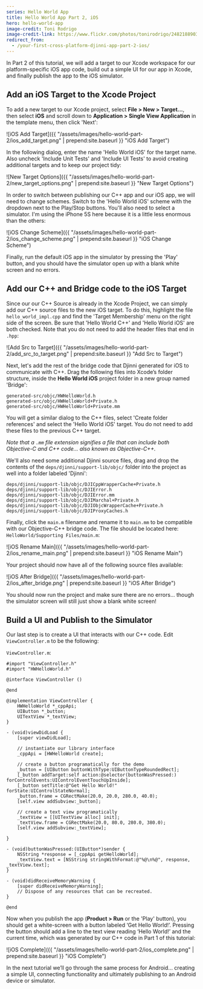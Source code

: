 ```yaml
---
series: Hello World App
title: Hello World App Part 2, iOS
hero: hello-world-app
image-credit: Toni Rodrigo
image-credit-link: https://www.flickr.com/photos/tonirodrigo/2482188903/
redirect_from:
  - /your-first-cross-platform-djinni-app-part-2-ios/
---
```


In Part 2 of this tutorial, we will add a target to our Xcode workspace for our platform-specific iOS app code, build out a simple UI for our app in Xcode, and finally publish the app to the iOS simulator.

## Add an iOS Target to the Xcode Project

To add a new target to our Xcode project, select **File > New > Target...**, then select **iOS** and scroll down to **Application > Single View Application** in the template menu, then click 'Next':

![iOS Add Target]({{ "/assets/images/hello-world-part-2/ios_add_target.png" | prepend:site.baseurl }} "iOS Add Target")

In the following dialog, enter the name 'Hello World iOS' for the target name. Also uncheck 'Include Unit Tests' and 'Include UI Tests' to avoid creating additional targets and to keep our project tidy:

![New Target Options]({{ "/assets/images/hello-world-part-2/new_target_options.png" | prepend:site.baseurl }} "New Target Options")

In order to switch between publishing our C++ app and our iOS app, we will need to change schemes. Switch to the 'Hello World iOS' scheme with the dropdown next to the Play/Stop buttons. You'll also need to select a simulator. I'm using the iPhone 5S here because it is a little less enormous than the others:

![iOS Change Scheme]({{ "/assets/images/hello-world-part-2/ios_change_scheme.png" | prepend:site.baseurl }} "iOS Change Scheme")

Finally, run the default iOS app in the simulator by pressing the 'Play' button, and you should have the simulator open up with a blank white screen and no errors.

## Add our C++ and Bridge code to the iOS Target

Since our our C++ Source is already in the Xcode Project, we can simply add our C++ source files to the new iOS target. To do this, highlight the file `hello_world_impl.cpp` and find the 'Target Membership' menu on the right side of the screen. Be sure that 'Hello World C++' and 'Hello World iOS' are both checked. Note that you do not need to add the header files that end in `.hpp`:

![Add Src to Target]({{ "/assets/images/hello-world-part-2/add_src_to_target.png" | prepend:site.baseurl }} "Add Src to Target")

Next, let's add the rest of the bridge code that Djinni generated for iOS to communicate with C++. Drag the following files into Xcode’s folder structure, inside the **Hello World iOS** project folder in a new group named 'Bridge':

```
generated-src/objc/HWHelloWorld.h
generated-src/objc/HWHelloWorld+Private.h
generated-src/objc/HWHelloWorld+Private.mm
```

You will get a similar dialog to the C++ files, select 'Create folder references' and select the 'Hello World iOS' target. You do not need to add these files to the previous C++ target.

*Note that a `.mm` file extension signifies a file that can include both Objective-C and C++ code... also known as Objective-C++.*

We'll also need some additional Djinni source files, drag and drop the contents of the `deps/djinni/support-lib/objc/` folder into the project as well into a folder labeled 'Djinni':

```
deps/djinni/support-lib/objc/DJICppWrapperCache+Private.h
deps/djinni/support-lib/objc/DJIError.h
deps/djinni/support-lib/objc/DJIError.mm
deps/djinni/support-lib/objc/DJIMarchal+Private.h
deps/djinni/support-lib/objc/DJIObjcWrapperCache+Private.h
deps/djinni/support-lib/objc/DJIProxyCaches.h
```

Finally, click the `main.m` filename and rename it to `main.mm` to be compatible with our Objective-C++ bridge code. The file should be located here: `HelloWorld/Supporting Files/main.m`:

![iOS Rename Main]({{ "/assets/images/hello-world-part-2/ios_rename_main.png" | prepend:site.baseurl }} "iOS Rename Main")

Your project should now have all of the following source files available:

![iOS After Bridge]({{ "/assets/images/hello-world-part-2/ios_after_bridge.png" | prepend:site.baseurl }} "iOS After Bridge")

You should now run the project and make sure there are no errors... though the simulator screen will still just show a blank white screen!

## Build a UI and Publish to the Simulator

Our last step is to create a UI that interacts with our C++ code. Edit `ViewController.m` to be the following:

`ViewController.m`:

```obj-c
#import "ViewController.h"
#import "HWHelloWorld.h"
 
@interface ViewController ()
 
@end
 
@implementation ViewController {
    HWHelloWorld *_cppApi;
    UIButton *_button;
    UITextView *_textView;
}
 
- (void)viewDidLoad {
    [super viewDidLoad];
     
    // instantiate our library interface
    _cppApi = [HWHelloWorld create];
     
    // create a button programatically for the demo
    _button = [UIButton buttonWithType:UIButtonTypeRoundedRect];
    [_button addTarget:self action:@selector(buttonWasPressed:) forControlEvents:UIControlEventTouchUpInside];
    [_button setTitle:@"Get Hello World!" forState:UIControlStateNormal];
    _button.frame = CGRectMake(20.0, 20.0, 280.0, 40.0);
    [self.view addSubview:_button];
     
    // create a text view programatically
    _textView = [[UITextView alloc] init];
    _textView.frame = CGRectMake(20.0, 80.0, 280.0, 380.0);
    [self.view addSubview:_textView];
     
}
 
- (void)buttonWasPressed:(UIButton*)sender {
    NSString *response = [_cppApi getHelloWorld];
    _textView.text = [NSString stringWithFormat:@"%@\n%@", response, _textView.text];
}
 
- (void)didReceiveMemoryWarning {
    [super didReceiveMemoryWarning];
    // Dispose of any resources that can be recreated.
}
 
@end
```

Now when you publish the app (**Product > Run** or the 'Play' button), you should get a white-screen with a button labeled ‘Get Hello World!’. Pressing the button should add a line to the text view reading ‘Hello World!’ and the current time, which was generated by our C++ code in Part 1 of this tutorial:

![iOS Complete]({{ "/assets/images/hello-world-part-2/ios_complete.png" | prepend:site.baseurl }} "iOS Complete")

In the next tutorial we’ll go through the same process for Android... creating a simple UI, connecting functionality and ultimately publishing to an Android device or simulator.

